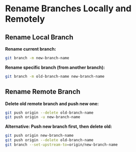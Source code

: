 # Rename Branches Locally and Remotely

## Rename Local Branch

**Rename current branch:**
```bash
git branch -m new-branch-name
```

**Rename specific branch (from another branch):**
```bash
git branch -m old-branch-name new-branch-name
```

## Rename Remote Branch

**Delete old remote branch and push new one:**
```bash
git push origin --delete old-branch-name
git push origin -u new-branch-name
```

**Alternative: Push new branch first, then delete old:**
```bash
git push origin new-branch-name
git push origin --delete old-branch-name
git branch --set-upstream-to=origin/new-branch-name
```
